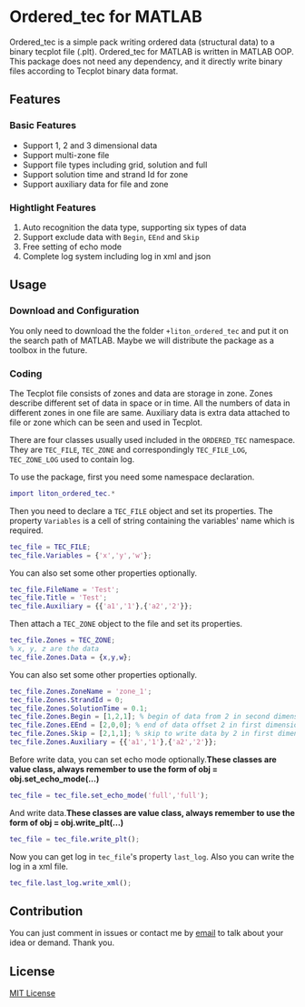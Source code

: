 # Ordered_tec for MATLAB

Ordered_tec is a simple pack writing ordered data (structural data) to a binary tecplot file (.plt). Ordered_tec for MATLAB is written in MATLAB OOP. This package does not need any dependency, and it directly write binary files according to Tecplot binary data format.

## Features

### Basic Features
* Support 1, 2 and 3 dimensional data
* Support multi-zone file
* Support file types including grid, solution and full
* Support solution time and strand Id for zone
* Support auxiliary data for file and zone

### Hightlight Features
1. Auto recognition the data type, supporting six types of data
2. Support exclude data with `Begin`, `EEnd` and `Skip`
3. Free setting of echo mode
4. Complete log system including log in xml and json

## Usage

### Download and Configuration
You only need to download the the folder `+liton_ordered_tec` and put it on the search path of MATLAB. Maybe we will distribute the package as a toolbox in the future.

### Coding
The Tecplot file consists of zones and data are storage in zone. Zones describe different set of data in space or in time. All the numbers of data in different zones in one file are same. Auxiliary data is extra data attached to file or zone which can be seen and used in Tecplot.

There are four classes usually used included in the `ORDERED_TEC` namespace. They are `TEC_FILE`, `TEC_ZONE` and correspondingly `TEC_FILE_LOG`, `TEC_ZONE_LOG` used to contain log.

To use the package, first you need some  namespace declaration.
```matlab
import liton_ordered_tec.*
```

Then you need to declare a `TEC_FILE` object and set its properties. The property `Variables` is a cell of string containing the variables' name which is required.
```matlab
tec_file = TEC_FILE;
tec_file.Variables = {'x','y','w'};
```
You can also set some other properties optionally.
```matlab
tec_file.FileName = 'Test';
tec_file.Title = 'Test';
tec_file.Auxiliary = {{'a1','1'},{'a2','2'}};
```

Then attach a `TEC_ZONE` object to the file and set its properties.
```matlab
tec_file.Zones = TEC_ZONE;
% x, y, z are the data
tec_file.Zones.Data = {x,y,w};
```

You can also set some other properties optionally.
```matlab
tec_file.Zones.ZoneName = 'zone_1';
tec_file.Zones.StrandId = 0;
tec_file.Zones.SolutionTime = 0.1;
tec_file.Zones.Begin = [1,2,1]; % begin of data from 2 in second dimension
tec_file.Zones.EEnd = [2,0,0]; % end of data offset 2 in first dimension
tec_file.Zones.Skip = [2,1,1]; % skip to write data by 2 in first dimension
tec_file.Zones.Auxiliary = {{'a1','1'},{'a2','2'}};
```

Before write data, you can set echo mode optionally.**These classes are value class, always remember to use the form of obj = obj.set_echo_mode(...)**
```matlab
tec_file = tec_file.set_echo_mode('full','full');
```

And write data.**These classes are value class, always remember to use the form of obj = obj.write_plt(...)**
```matlab
tec_file = tec_file.write_plt();
```

Now you can get log in `tec_file`'s property `last_log`. Also you can write the log in a xml file.
```matlab
tec_file.last_log.write_xml();
```

## Contribution
You can just comment in issues or contact me by [email](mailto:luan_ming_yi@126.com) to talk about your idea or demand. Thank you.

## License
[MIT License](https://opensource.org/licenses/MIT)
